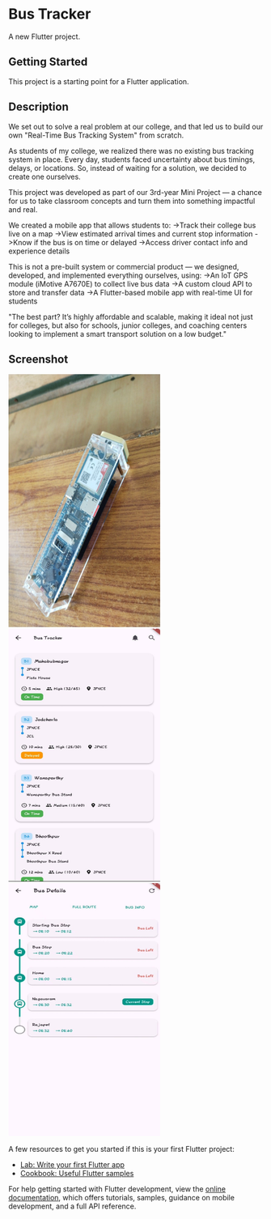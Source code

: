 # Bus Tracker

A new Flutter project.

## Getting Started

This project is a starting point for a Flutter application.

## Description

We set out to solve a real problem at our college, and that led us to build our own "Real-Time Bus Tracking System" from scratch.

As students of my college, we realized there was no existing bus tracking system in place. Every day, students faced uncertainty about bus timings, delays, or locations. So, instead of waiting for a solution, we decided to create one ourselves.

This project was developed as part of our 3rd-year Mini Project — a chance for us to take classroom concepts and turn them into something impactful and real.

We created a mobile app that allows students to:
->Track their college bus live on a map
->View estimated arrival times and current stop information
->Know if the bus is on time or delayed
->Access driver contact info and experience details

This is not a pre-built system or commercial product — we designed, developed, and implemented everything ourselves, using:
->An IoT GPS module (iMotive A7670E) to collect live bus data
->A custom cloud API to store and transfer data
->A Flutter-based mobile app with real-time UI for students

"The best part? It’s highly affordable and scalable, making it ideal not just for colleges, but also for schools, junior colleges, and coaching centers looking to implement a smart transport solution on a low budget."


## Screenshot
<p align = “center”>
  <img src="https://github.com/Thrishal1105/Bus_Tracker/blob/3601ceeea1fb6c32ba615e4deb1e0e45bc298ef1/images/1750957789518.jpeg" width="300" height="500" />
  <img src="https://github.com/Thrishal1105/Bus_Tracker/blob/3601ceeea1fb6c32ba615e4deb1e0e45bc298ef1/images/1750957789464.jpeg" width="300" height="500" />
  <img src="https://github.com/Thrishal1105/Bus_Tracker/blob/3601ceeea1fb6c32ba615e4deb1e0e45bc298ef1/images/1750957788900.jpeg" width="300" height="500" />
</p>
A few resources to get you started if this is your first Flutter project:

- [Lab: Write your first Flutter app](https://docs.flutter.dev/get-started/codelab)
- [Cookbook: Useful Flutter samples](https://docs.flutter.dev/cookbook)

For help getting started with Flutter development, view the
[online documentation](https://docs.flutter.dev/), which offers tutorials,
samples, guidance on mobile development, and a full API reference.
